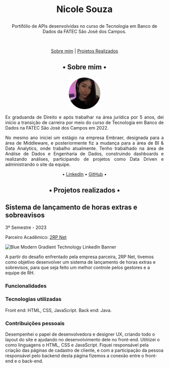 # <p align="center"> Nicole Souza </p>

<p align="center">Portifólio de APIs desenvolvidas no curso de Tecnologia em Banco de Dados da FATEC São José dos Campos.</p>

<br id="topo">

<p align="center">
    <a href="#sobre">Sobre mim</a>  |
    <a href="#projetos">Projetos Realizados</a>
</p>

<span id="sobre">
    
## <p align="center">• Sobre mim •</p>

<p align="center"><img src="https://github.com/NicSouza/Bertoti/blob/main/Metodologia%20da%20Pesquisa%20Científico-Tecnológica/Arquivos/Nicole.png" width="20%"></p>
<p align="justify">Ex graduanda de Direito e após trabalhar na área jurídica por 5 anos, dei início a transição de carreira por meio do curso de Tecnologia em Banco de Dados na FATEC São José dos Campos em 2022. </p>
<p align="justify">No mesmo ano iniciei um estágio na empresa Embraer, designada para a área de Middleware, e posteriormente fiz a mudança para a área de BI & Data Analytics, onde trabalho atualmente. Tenho trabalhado na área de Análise de Dados e Engenharia de Dados, construindo dashboards e realizando análises, participando de projetos como Data Driven e administrando o site da equipe.

<p align="center">• <a href="https://www.linkedin.com/in/nicolem-souza/">LinkedIn</a> • <a href="https://github.com/NicSouza">GitHub</a> •</p>

<span id="projetos">

## <p align="center">• Projetos realizados •</p>

## Sistema de lançamento de horas extras e sobreavisos
3º Semestre - 2023
<p align="justify">Parceiro Acadêmico: <a href="https://2rpnet.com.br">2RP Net</a></p>

![Blue Modern Gradient Technology LinkedIn Banner](https://github.com/NicSouza/Bertoti/assets/108769169/2104b8ae-f234-478c-812f-4d23909bb90e)


A partir do desafio enfrentado pela empresa parceira, 2RP Net, tivemos como objetivo desenvolver um sistema de lançamento de horas extras e sobrevisos, para que seja feito um melhor controle pelos gestores e a equipe de RH.

### Funcionalidades

### Tecnologias utilizadas
Front end: HTML, CSS, JavaScript.
Back end: Java.

### Contribuições pessoais

Desempenhei o papel de desenvolvedora e designer UX, criando todo o layout do site e ajudando no desenvolvimento dele no front-end. Utitiizei o como linguagens o HTML, CSS e JavaScript. Fiquei responsável pela criação das páginas de cadastro de cliente, e com a participação da pessoa responsável pelo backend desta página fizemos a conexão entre o front-end e o back-end.
